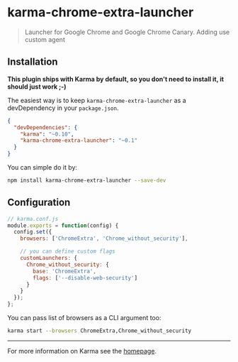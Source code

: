 # karma-chrome-extra-launcher

> Launcher for Google Chrome and Google Chrome Canary. Adding use custom agent

## Installation

**This plugin ships with Karma by default, so you don't need to install it, it should just work ;-)**

The easiest way is to keep `karma-chrome-extra-launcher` as a devDependency in your `package.json`.
```json
{
  "devDependencies": {
    "karma": "~0.10",
    "karma-chrome-extra-launcher": "~0.1"
  }
}
```

You can simple do it by:
```bash
npm install karma-chrome-extra-launcher --save-dev
```

## Configuration
```js
// karma.conf.js
module.exports = function(config) {
  config.set({
    browsers: ['ChromeExtra', 'Chrome_without_security'],

    // you can define custom flags
    customLaunchers: {
      Chrome_without_security: {
        base: 'ChromeExtra',
        flags: ['--disable-web-security']
      }
    }
  });
};
```

You can pass list of browsers as a CLI argument too:
```bash
karma start --browsers ChromeExtra,Chrome_without_security
```

----

For more information on Karma see the [homepage].


[homepage]: http://tin-nguyen.github.com
